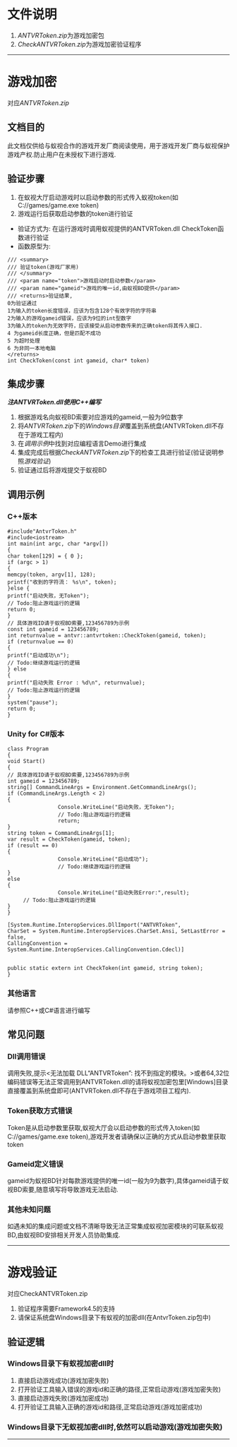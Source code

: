 # 文件说明
1. *ANTVRToken.zip*为游戏加密包
2. *CheckANTVRToken.zip*为游戏加密验证程序

---
# 游戏加密
对应*ANTVRToken.zip*

## 文档目的
此文档仅供给与蚁视合作的游戏开发厂商阅读使用，用于游戏开发厂商与蚁视保护游戏产权.防止用户在未授权下进行游戏.
  
## 验证步骤
1. 在蚁视大厅启动游戏时以启动参数的形式传入蚁视token(如C://games/game.exe token)
2. 游戏运行后获取启动参数的token进行验证
- 验证方式为:
在运行游戏时调用蚁视提供的ANTVRToken.dll CheckToken函数进行验证
- 函数原型为:
```
/// <summary>
/// 验证token(游戏厂家用)
/// </summary>
/// <param name="token">游戏启动时启动参数</param>
/// <param name="gameid">游戏的唯一id,由蚁视BD提供</param>
/// <returns>验证结果,
0为验证通过
1为输入的token长度错误，应该为包含128个有效字符的字符串
2为输入的游戏gameid错误，应该为9位的int型数字
3为输入的token为无效字符，应该接受从启动参数传来的正确token将其传入接口.
4 为gameid长度正确，但是匹配不成功
5 为超时处理
6 为非同一本地电脑
</returns> 
int CheckToken(const int gameid, char* token)
```

## 集成步骤
***注ANTVRToken.dll使用C++编写***
1. 根据游戏名向蚁视BD索要对应游戏的gameid,一般为9位数字
2. 将*ANTVRToken.zip*下的*Windows目录*覆盖到系统盘(ANTVRToken.dll不存在于游戏工程内)
3. 在*调用示例*中找到对应编程语言Demo进行集成
4. 集成完成后根据*CheckANTVRToken.zip*下的检查工具进行验证(验证说明参照*游戏验证*)
5. 验证通过后将游戏提交于蚁视BD

## 调用示例

### C++版本
```
#include"AntvrToken.h"
#include<iostream>
int main(int argc, char *argv[])
{
char token[129] = { 0 };
if (argc > 1)
{  
memcpy(token, argv[1], 128);  
printf("收到的字符流： %s\n", token); 
}else { 
printf("启动失败，无Token");
// Todo:阻止游戏运行的逻辑  
return 0;
} 
// 具体游戏ID请于蚁视BD索要,123456789为示例 
const int gameid = 123456789;
int returnvalue = antvr::antvrtoken::CheckToken(gameid, token);
if (returnvalue == 0)
{
printf("启动成功\n");  
// Todo:继续游戏运行的逻辑
} else 
{
printf("启动失败 Error : %d\n", returnvalue);  
// Todo:阻止游戏运行的逻辑
}
system("pause"); 
return 0;
}
```
### Unity for C#版本
```
class Program
{
void Start()      
{
// 具体游戏ID请于蚁视BD索要,123456789为示例
int gameid = 123456789;
string[] CommandLineArgs = Environment.GetCommandLineArgs();
if (CommandLineArgs.Length < 2)          
{
                Console.WriteLine("启动失败，无Token");
                // Todo:阻止游戏运行的逻辑
                return;          
}
string token = CommandLineArgs[1];           
var result = CheckToken(gameid, token);
if (result == 0)          
{
                Console.WriteLine("启动成功");
                // Todo:继续游戏运行的逻辑          
}       
else          
{
                Console.WriteLine("启动失败Error:",result);
     // Todo:阻止游戏运行的逻辑           
}      
}

[System.Runtime.InteropServices.DllImport("ANTVRToken",
CharSet = System.Runtime.InteropServices.CharSet.Ansi, SetLastError = false,
CallingConvention = System.Runtime.InteropServices.CallingConvention.Cdecl)]

       
public static extern int CheckToken(int gameid, string token);
}
```


### 其他语言

请参照C++或C#语言进行编写
    
## 常见问题

### Dll调用错误
调用失败,提示<无法加载 DLL“ANTVRToken”: 找不到指定的模块。>或者64,32位编码错误等无法正常调用到ANTVRToken.dll的请将蚁视加密包里[Windows]目录直接覆盖到系统盘即可(ANTVRToken.dll不存在于游戏项目工程内).
### Token获取方式错误   
Token是从启动参数里获取,蚁视大厅会以启动参数的形式传入token(如C://games/game.exe token),游戏开发者请确保以正确的方式从启动参数里获取token
### Gameid定义错误   
gameid为蚁视BD针对每款游戏提供的唯一id(一般为9为数字),具体gameid请于蚁视BD索要,随意填写将导致游戏无法启动.
### 其他未知问题
如遇未知的集成问题或文档不清晰导致无法正常集成蚁视加密模块的可联系蚁视BD,由蚁视BD安排相关开发人员协助集成.

---

# 游戏验证

对应CheckANTVRToken.zip
1. 验证程序需要Framework4.5的支持
2. 请保证系统盘Windows目录下有蚁视的加密dll(在AntvrToken.zip包中)

## 验证逻辑

### Windows目录下有蚁视加密dll时 
1. 直接启动游戏成功(游戏加密失败) 
2. 打开验证工具输入错误的游戏id和正确的路径,正常启动游戏(游戏加密失败) 
3. 直接启动游戏失败(游戏加密成功) 
4. 打开验证工具输入正确的游戏id和路径,正常启动游戏(游戏加密成功)
### Windows目录下无蚁视加密dll时,依然可以启动游戏(游戏加密失败)

---


